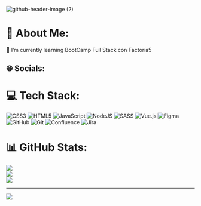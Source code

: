 
![github-header-image (2)](https://github.com/Jorgecas71/Jorgecas71/assets/168910049/9077e1ac-140f-4b37-ab82-e86fae869cc1)



# 💫 About Me:
🌱 I’m currently learning BootCamp Full Stack con Factoría5


## 🌐 Socials:
 

# 💻 Tech Stack:
![CSS3](https://img.shields.io/badge/css3-%231572B6.svg?style=flat&logo=css3&logoColor=white) ![HTML5](https://img.shields.io/badge/html5-%23E34F26.svg?style=flat&logo=html5&logoColor=white) ![JavaScript](https://img.shields.io/badge/javascript-%23323330.svg?style=flat&logo=javascript&logoColor=%23F7DF1E) ![NodeJS](https://img.shields.io/badge/node.js-6DA55F?style=flat&logo=node.js&logoColor=white) ![SASS](https://img.shields.io/badge/SASS-hotpink.svg?style=flat&logo=SASS&logoColor=white) ![Vue.js](https://img.shields.io/badge/vue.js-%2335495e.svg?style=flat&logo=vuedotjs&logoColor=%234FC08D) ![Figma](https://img.shields.io/badge/figma-%23F24E1E.svg?style=flat&logo=figma&logoColor=white) ![GitHub](https://img.shields.io/badge/github-%23121011.svg?style=flat&logo=github&logoColor=white) ![Git](https://img.shields.io/badge/git-%23F05033.svg?style=flat&logo=git&logoColor=white) ![Confluence](https://img.shields.io/badge/confluence-%23172BF4.svg?style=flat&logo=confluence&logoColor=white) ![Jira](https://img.shields.io/badge/jira-%230A0FFF.svg?style=flat&logo=jira&logoColor=white)
# 📊 GitHub Stats:
![](https://github-readme-stats.vercel.app/api?username=JorgeCas71&theme=transparent&hide_border=false&include_all_commits=false&count_private=false)<br/>
![](https://github-readme-streak-stats.herokuapp.com/?user=JorgeCas71&theme=transparent&hide_border=false)<br/>
![](https://github-readme-stats.vercel.app/api/top-langs/?username=JorgeCas71&theme=transparent&hide_border=false&include_all_commits=false&count_private=false&layout=compact)

---
[![](https://visitcount.itsvg.in/api?id=JorgeCas71&icon=2&color=2)](https://visitcount.itsvg.in)

<!-- Proudly created with GPRM ( https://gprm.itsvg.in ) -->

